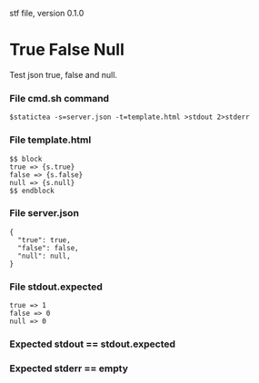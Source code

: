 stf file, version 0.1.0

# True False Null

Test json true, false and null.

### File cmd.sh command

~~~
$statictea -s=server.json -t=template.html >stdout 2>stderr
~~~

### File template.html

~~~
$$ block
true => {s.true}
false => {s.false}
null => {s.null}
$$ endblock
~~~

### File server.json

~~~
{
  "true": true,
  "false": false,
  "null": null,
}
~~~

### File stdout.expected

~~~
true => 1
false => 0
null => 0
~~~

### Expected stdout == stdout.expected
### Expected stderr == empty

